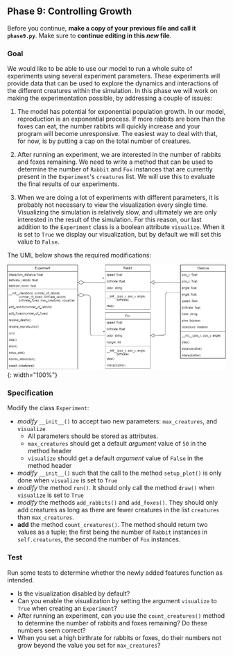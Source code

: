 ## Phase 9: Controlling Growth

Before you continue, **make a copy of your previous file and call it `phase9.py`**. Make sure to **continue editing in this _new_ file**.

### Goal

We would like to be able to use our model to run a whole suite of experiments using several experiment parameters. These experiments will provide data that can be used to explore the dynamics and interactions of the different creatures within the simulation. In this phase we will work on making the experimentation possible, by addressing a couple of issues:

1. The model has potential for exponential population growth. In our model, reproduction is an exponential process. If more rabbits are born than the foxes can eat, the number rabbits will quickly increase and your program will become unresponsive. The easiest way to deal with that, for now, is by putting a cap on the total number of creatures.

2. After running an experiment, we are interested in the number of rabbits and foxes remaining. We need to write a method that can be used to determine the number of `Rabbit` and `Fox` instances that are currently present in the `Experiment`'s `creatures` list. We will use this to evaluate the final results of our experiments.

3. When we are doing a lot of experiments with different parameters, it is probably not necessary to view the visualization every single time. Visualizing the simulation is relatively slow, and ultimately we are only interested in the result of the simulation. For this reason, our last addition to the `Experiment` class is a boolean attribute `visualize`. When it is set to `True` we display our visualization, but by default we will set this value to `False`.

The UML below shows the required modifications:

![](oo-phase9.png){: width="100%"}

### Specification

Modify the class `Experiment`:

* *modify* `__init__()` to accept two new parameters: `max_creatures`, and `visualize`
  * All parameters should be stored as attributes.
  * `max_creatures` should get a default *argument* value of `50` in the method header
  * `visualize` should get a default *argument* value of `False` in the method header
* *modify* `__init__()` such that the call to the method `setup_plot()` is only done when `visualize` is set to `True`
* *modify* the method `run()`. It should only call the method `draw()` when `visualize` is set to `True`
* *modify* the methods `add_rabbits()` and `add_foxes()`. They should only add creatures as long as there are fewer creatures in the list `creatures` than `max_creatures`.
* **add** the method `count_creatures()`. The method should return two values as a tuple; the first being the number of `Rabbit` instances in `self.creatures`, the second the number of `Fox` instances.

### Test

Run some tests to determine whether the newly added features function as intended.

* Is the visualization disabled by default?
* Can you enable the visualization by setting the argument `visualize` to `True` when creating an `Experiment`?
* After running an experiment, can you use the `count_creatures()` method to determine the number of rabbits and foxes remaining? Do these numbers seem correct?
* When you set a high birthrate for rabbits or foxes, do their numbers not grow beyond the value you set for `max_creatures`?
